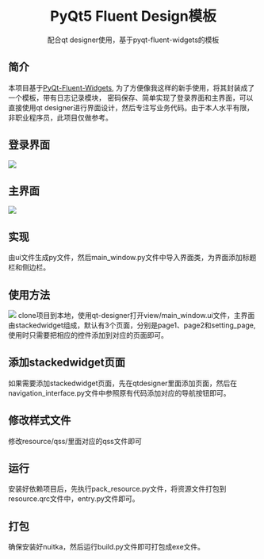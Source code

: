 <h1 align="center">
  PyQt5 Fluent Design模板
</h1>

<p align="center">
  配合qt designer使用，基于pyqt-fluent-widgets的模板
</p>

## 简介

本项目基于[PyQt-Fluent-Widgets](https://github.com/zhiyiYo/PyQt-Fluent-Widgets/), 为了方便像我这样的新手使用，将其封装成了一个模板，带有日志记录模块，
密码保存、简单实现了登录界面和主界面，可以直接使用qt designer进行界面设计，然后专注写业务代码。由于本人水平有限，非职业程序员，此项目仅做参考。

## 登录界面

<img src="https://s1.ax1x.com/2023/04/22/p9Vn4wq.png">

## 主界面

<img src="https://s1.ax1x.com/2023/04/22/p9Vnhmn.png">

## 实现

由ui文件生成py文件，然后main_window.py文件中导入界面类，为界面添加标题栏和侧边栏。

## 使用方法

<img src="https://s1.ax1x.com/2023/04/22/p9VuOC8.png">
clone项目到本地，使用qt-designer打开view/main_window.ui文件，主界面由stackedwidget组成，默认有3个页面，分别是page1、page2和setting_page,使用时只需要把相应的控件添加到对应的页面即可。

## 添加stackedwidget页面

如果需要添加stackedwidget页面，先在qtdesigner里面添加页面，然后在navigation_interface.py文件中参照原有代码添加对应的导航按钮即可。

## 修改样式文件

修改resource/qss/里面对应的qss文件即可

## 运行

安装好依赖项目后，先执行pack_resource.py文件，将资源文件打包到resource.qrc文件中，entry.py文件即可。

## 打包

确保安装好nuitka，然后运行build.py文件即可打包成exe文件。

